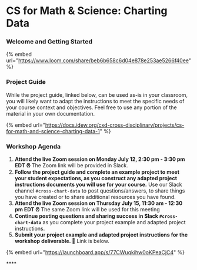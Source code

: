 # CS for Math & Science: Charting Data

### **Welcome and Getting Started**

{% embed url="https://www.loom.com/share/beb6b658c6d04e878e253ae5266f40ee" %}

### **Project Guide**

While the project guide, linked below, can be used as-is in your classroom, you will likely want to adapt the instructions to meet the specific needs of your course context and objectives. Feel free to use any portion of the material in your own documentation.

{% embed url="https://docs.idew.org/cxd-cross-disciplinary/projects/cs-for-math-and-science-charting-data-1" %}

### Workshop Agenda

1. **Attend the live Zoom session on Monday July 12, 2:30 pm - 3:30 pm** **EDT ⏰** The Zoom link will be provided in Slack.
2. **Follow the project guide and complete an example project to meet your student expectations, as you construct any adapted project instructions documents you will use for your course.** Use our Slack channel `#cross-chart-data` to post questions/answers, to share things you have created or to share additional resources you have found.
3. **Attend the live Zoom session on Thursday July 15, 11:30 am - 12:30 pm EDT ⏰** The same Zoom link will be used for this meeting
4. **Continue posting questions and sharing success in Slack `#cross-chart-data`** as you complete your project example and adapted project instructions.
5. **Submit your project example and adapted project instructions for the workshop deliverable. 🎉** Link is below.

{% embed url="https://launchboard.app/s/77CWuqkihw0oKPeaCjC4" %}

\*\*\*\*


